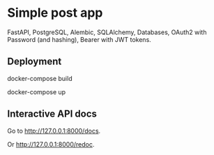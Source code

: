 # Simple post app

FastAPI, PostgreSQL, Alembic, SQLAlchemy, Databases,
OAuth2 with Password (and hashing), Bearer with JWT tokens.

## Deployment

docker-compose build

docker-compose up

## Interactive API docs

Go to <a href="http://127.0.0.1:8000/docs" class="external-link" target="_blank">http://127.0.0.1:8000/docs</a>.

Or <a href="http://127.0.0.1:8000/redoc" class="external-link" target="_blank">http://127.0.0.1:8000/redoc</a>.

